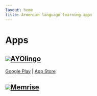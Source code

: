```yaml
---
layout: home
title: Armenian language learning apps
---
```


# Apps

<h2><a href="https://ayolingo.org/" target="_blank"><img src="https://ayolingo.org/images/favicons/favicon-32x32.png">AYOlingo</a></h2>
<a href="https://play.google.com/store/apps/details?id=org.birthrightarmenia.ayolingo"><i class="fab fa-google-play"></i> Google Play</a> | <a href="https://itunes.apple.com/am/app/ayolingo-learn-armenian/id1367151083?mt=8"><i class="fab fa-app-store-ios"></i> App Store</a> 

<h2><a href="https://app.memrise.com" target="_blank"><img src="https://www.memrise.com/hubfs/memrise-flavicon.png">Memrise</a></h2>


